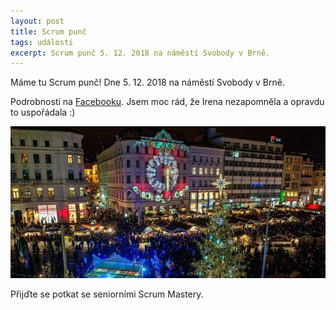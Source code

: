 ```yaml
---
layout: post
title: Scrum punč
tags: události
excerpt: Scrum punč 5. 12. 2018 na náměstí Svobody v Brně.
---
```


Máme tu Scrum punč! Dne 5. 12. 2018 na náměstí Svobody v Brně.

Podrobnosti na [Facebooku](https://www.facebook.com/events/2296829947271321/).
Jsem moc rád, že Irena nezapomněla a opravdu to uspořádala :)

![Scrum Punč](/images/blog/scrum-punc.jpg)

Přijďte se potkat se seniorními Scrum Mastery.
